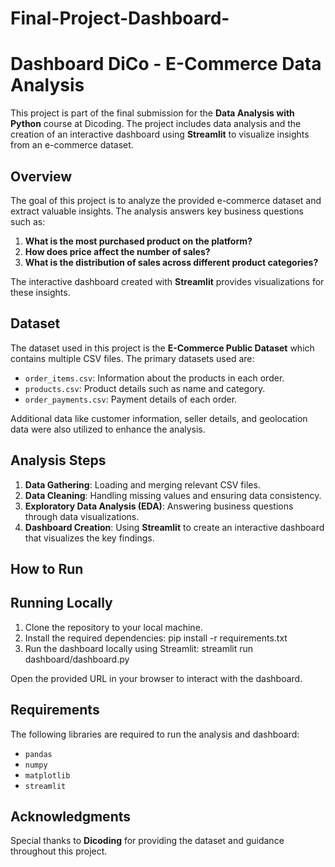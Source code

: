 # Final-Project-Dashboard-

# Dashboard DiCo - E-Commerce Data Analysis

This project is part of the final submission for the **Data Analysis with Python** course at Dicoding. The project includes data analysis and the creation of an interactive dashboard using **Streamlit** to visualize insights from an e-commerce dataset.

## Overview
The goal of this project is to analyze the provided e-commerce dataset and extract valuable insights. The analysis answers key business questions such as:
1. **What is the most purchased product on the platform?**
2. **How does price affect the number of sales?**
3. **What is the distribution of sales across different product categories?**

The interactive dashboard created with **Streamlit** provides visualizations for these insights.

## Dataset
The dataset used in this project is the **E-Commerce Public Dataset** which contains multiple CSV files. The primary datasets used are:
- `order_items.csv`: Information about the products in each order.
- `products.csv`: Product details such as name and category.
- `order_payments.csv`: Payment details of each order.
  
Additional data like customer information, seller details, and geolocation data were also utilized to enhance the analysis.

## Analysis Steps
1. **Data Gathering**: Loading and merging relevant CSV files.
2. **Data Cleaning**: Handling missing values and ensuring data consistency.
3. **Exploratory Data Analysis (EDA)**: Answering business questions through data visualizations.
4. **Dashboard Creation**: Using **Streamlit** to create an interactive dashboard that visualizes the key findings.

## How to Run
## Running Locally

1. Clone the repository to your local machine.
2. Install the required dependencies:
pip install -r requirements.txt
3. Run the dashboard locally using Streamlit:
streamlit run dashboard/dashboard.py

Open the provided URL in your browser to interact with the dashboard.

## Requirements
The following libraries are required to run the analysis and dashboard:
- `pandas`
- `numpy`
- `matplotlib`
- `streamlit`

## Acknowledgments
Special thanks to **Dicoding** for providing the dataset and guidance throughout this project.


